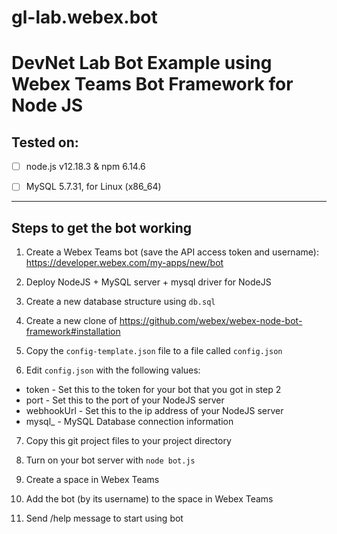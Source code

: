 # gl-lab.webex.bot

# DevNet Lab Bot Example using Webex Teams Bot Framework for Node JS

## Tested on:

- [ ] node.js v12.18.3 & npm 6.14.6

- [ ] MySQL 5.7.31, for Linux (x86_64)


----

## Steps to get the bot working

1. Create a Webex Teams bot (save the API access token and username): https://developer.webex.com/my-apps/new/bot

2. Deploy NodeJS + MySQL server + mysql driver for NodeJS

3. Create a new database structure using `db.sql`

4. Create a new clone of https://github.com/webex/webex-node-bot-framework#installation

5. Copy the `config-template.json` file to a file called `config.json`

6. Edit `config.json` with the following values:

* token - Set this to the token for your bot that you got in step 2
* port - Set this to the port of your NodeJS server
* webhookUrl - Set this to the ip address of your NodeJS server
* mysql_ - MySQL Database connection information

7. Copy this git project files to your project directory

8. Turn on your bot server with ```node bot.js```

9. Create a space in Webex Teams

10. Add the bot (by its username) to the space in Webex Teams

11. Send /help message to start using bot
